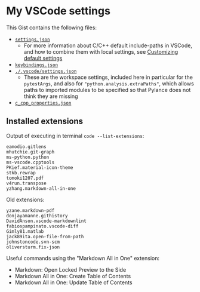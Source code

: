# My VSCode settings

This Gist contains the following files:

- [`settings.json`](https://gist.github.com/jakelevi1996/f57c1e5491aa478bcf1c76db74042653#file-settings-json)
    - For more information about C/C++ default include-paths in VSCode, and how to combine them with local settings, see [Customizing default settings](https://code.visualstudio.com/docs/cpp/customize-default-settings-cpp)
- [`keybindings.json`](https://gist.github.com/jakelevi1996/f57c1e5491aa478bcf1c76db74042653#file-keybindings-json)
- [`./.vscode/settings.json`](https://gist.github.com/jakelevi1996/f57c1e5491aa478bcf1c76db74042653#file-local_settings-json)
    - These are the workspace settings, included here in particular for the `pytestArgs`, and also for `"python.analysis.extraPaths"`, which allows paths to imported modules to be specified so that Pylance does not think they are missing
- [`c_cpp_properties.json`](https://gist.github.com/jakelevi1996/f57c1e5491aa478bcf1c76db74042653#file-c_cpp_properties-json)

## Installed extensions

Output of executing in terminal `code --list-extensions`:

```
eamodio.gitlens
mhutchie.git-graph
ms-python.python
ms-vscode.cpptools
PKief.material-icon-theme
stkb.rewrap
tomoki1207.pdf
v4run.transpose
yzhang.markdown-all-in-one
```

Old extensions:

```
yzane.markdown-pdf
donjayamanne.githistory
DavidAnson.vscode-markdownlint
fabiospampinato.vscode-diff  
Gimly81.matlab
jack89ita.open-file-from-path
johnstoncode.svn-scm
oliversturm.fix-json
```

Useful commands using the "Markdown All in One" extension:

-   Markdown: Open Locked Preview to the Side
-   Markdown All in One: Create Table of Contents
-   Markdown All in One: Update Table of Contents
